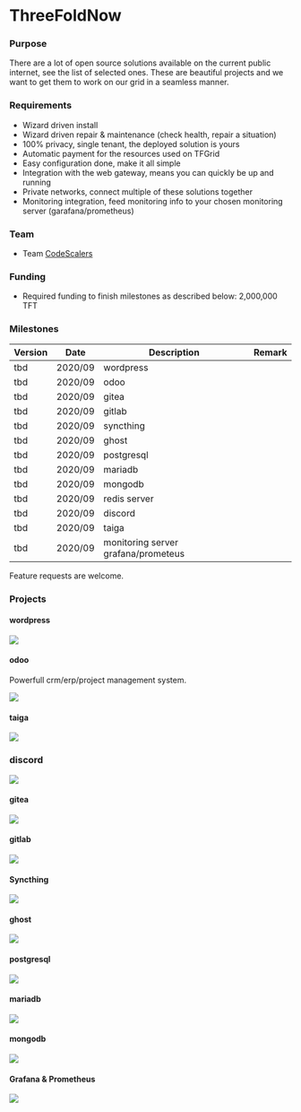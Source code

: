# ThreeFoldNow

### Purpose

There are a lot of open source solutions available on the current public internet, see the list of selected ones.
These are beautiful projects and we want to get them to work on our grid in a seamless manner.

### Requirements

- Wizard driven install
- Wizard driven repair & maintenance (check health, repair a situation)
- 100% privacy, single tenant, the deployed solution is yours
- Automatic payment for the resources used on TFGrid
- Easy configuration done, make it all simple
- Integration with the web gateway, means you can quickly be up and running
- Private networks, connect multiple of these solutions together
- Monitoring integration, feed monitoring info to your chosen monitoring server (garafana/prometheus)

### Team

- Team [CodeScalers](https://www.codescalers.com/)

### Funding

- Required funding to finish milestones as described below: 2,000,000 TFT

### Milestones

| Version         | Date   | Description | Remark |
|:-------------|--------|-------------|-----------------|
| tbd |  2020/09 | wordpress |  |
| tbd |  2020/09 | odoo |  |
| tbd |  2020/09 | gitea |  |
| tbd |  2020/09 | gitlab |  |
| tbd |  2020/09 | syncthing |  |
| tbd |  2020/09 | ghost |  |
| tbd |  2020/09 | postgresql |  |
| tbd |  2020/09 | mariadb |  |
| tbd |  2020/09 | mongodb |  |
| tbd |  2020/09 | redis server |  |
| tbd |  2020/09 | discord |  |
| tbd |  2020/09 | taiga |  |
| tbd |  2020/09 | monitoring server grafana/prometeus |  |

Feature requests are welcome.

### Projects

#### wordpress

![](img/wordpress.jpg)

#### odoo

Powerfull crm/erp/project management system.

![](img/odoo.jpg)

#### taiga

![](img/taiga.jpg)

### discord

![](img/discord.jpg)

#### gitea

![](img/gitea.jpg)

#### gitlab

![](img/gitlab.jpg)

#### Syncthing

![](img/synchting.jpg)

#### ghost

![](img/ghost.jpg)

#### postgresql

![](img/postgresql.jpg)

#### mariadb

![](img/mariadb.jpg)

#### mongodb

![](https://www.viafirma.com/blog-xnoccio/wp-content/uploads/sites/3/2017/12/MongoDB.jpeg)

#### Grafana & Prometheus

![](https://miro.medium.com/max/3694/1*KimwgjULRZzONpjGFH1sTA.jpg)
